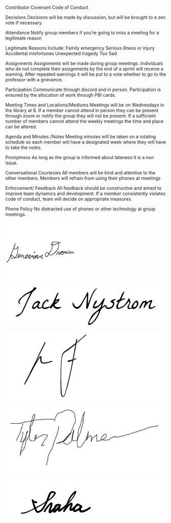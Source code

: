 


Contributor Covenant Code of Conduct

Decisions
Decisions will be made by discussion, but will be brought to a zen vote if necessary.

Attendance
Notify group members if you’re going to miss a meeting for a legitimate reason

Legitimate Reasons Include:
Family emergency 
Serious illness or injury 
Accidental misfortunes 
Unexpected tragedy 
Too Sad


Assignments
Assignments will be made during group meetings. Individuals who do not complete their assignments by the end of a sprint will receive a warning. After repeated warnings it will be put to a vote whether to go to the professor with a grievance.


Participation
Communicate through discord and in person. Participation is ensured by the allocation of work through PBI cards.


Meeting Times and Locations/Mediums
Meetings will be on Wednesdays in the library at 6. If a member cannot attend in person they can be present through zoom or notify the group they will not be present. If a sufficient number of members cannot attend the weekly meetings the time and place can be altered.


Agenda and Minutes /Notes
Meeting minutes will be taken on a rotating schedule so each member will have a designated week where they will have to take the notes. 

Promptness
As long as the group is informed about lateness it is a non issue.


Conversational Courtesies
All members will be kind and attentive to the other members. Members will refrain from using their phones at meetings


Enforcement/ Feedback
All feedback should be constructive and aimed to improve team dynamics and development.
If a member consistently violates code of conduct, team will decide on appropriate measures.

Phone Policy
No distracted use of phones or other technology at group meetings.



![Genevieve's Signiture.](https://github.com/jacknystrom/Penny-planner/blob/main/src/Gen's%20signiture.png)

![Jack's Signature.](https://github.com/jacknystrom/Penny-planner/blob/main/src/JackSignature.png)

![Anthony's Signature.](https://github.com/jacknystrom/Penny-planner/blob/main/src/signatureAnthony.png)

![Tyler's Signature.](https://github.com/jacknystrom/Penny-planner/blob/main/src/signaturetp.png)

![Snaha's Signiture.](https://github.com/jacknystrom/Penny-planner/blob/main/src/snahasignature.png)
